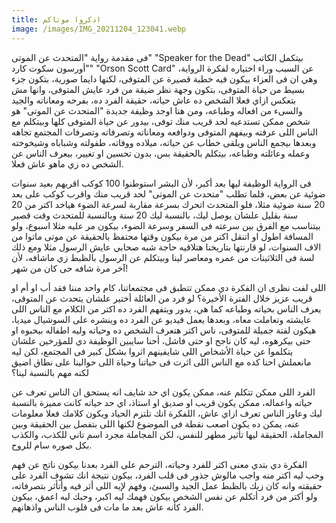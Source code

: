 ```yaml
---
title: اذكروا موتاكم
image: /images/IMG_20211204_123041.webp
---
```


فى مقدمة رواية "المتحدث عن الموتى" "Speaker for the Dead" بيتكمل الكاتب "أورسون سكوت كارد" "Orson Scott Card" عن السبب وراء اختياره لفكرة الرواية، وهي ان فى العزاء بيكون فيه خطبة قصيرة عن المتوفى، لكنها دايما صورية، بتكون جزء بسيط من حياة المتوفى، بتكون وجهة نظر ضيقة من فرد عايش المتوفى، وانها مش بتعكس ازاي فعلا الشخص ده عاش حياته، حقيقة الفرد ده، بفرحه ومعاناته والجيد والسىء من افعاله وطباعه، ومن هنا اوجد وظيفة جديدة "المتحدث عن الموتى" هو شخص ممكن تستدعيه لحد قريب منك توفى، بيدور عن حياة المتوفى كلها وبيتكلم مع الناس اللى عرفته وبيفهم المتوفى ودوافعه ومعاناته وتصرفاته وتصرفات المجتمع تجاهه وبعدها بيجمع الناس ويلقى خطاب عن حياته، ميلاده ووفاته، طفولته وشباباه وشيخوخته وعمله وعائلته وطباعه، بيتكلم بالحقيقة بس، بدون تحسين او تغيير، بيعرف الناس عن الشخص ده زي ماهو عاش فعلا.

فى الرواية الوظيفة ليها بعد أكبر، لأن البشر استوطنوا 100 كوكب اقربهم بعيد سنوات ضوئية عن بعض، فلما تطلب "متحدث عن الموتى" لحد قريب منك واقرب كوكب على بعد 20 سنة ضوئية مثلا، فلو المتحدث اتحرك بسرعة مقاربة لسرعة الضوء هياخد اكتر من 20 سنة بقليل علشان يوصل ليك، بالنسبة ليك 20 سنة وبالنسبة للمتحدث وقت قصير بيتناسب مع الفرق بين سرعته فى السفر وسرعة الضوء، بيكون مر عليه مثلا اسبوع، ولو المسافة اطول او اتنقل اكتر من مرة بيكون وقتها محتفظ بالحقيقة عن موتى ماتوا من الاف السنوات، لو قارنتها بتاريخنا هتلاقيه حاجة شبه صحابي عايش الرسول مثلا ومع ذلك لسة فى الثلاثينات من عمره ومعاصر لينا وبيتكلم عن الرسول بالظبط زي ماشافه، لأن آخر مرة شافه حى كان من شهر!

اللى لفت نظرى ان الفكرة دي ممكن تتطبق فى مجتمعاتنا، كام واحد مننا فقد أب او أم او قريب عزيز خلال الفترة الأخيرة؟ لو فرد من العائلة أختير علشان يتحدث عن المتوفى، يعرف الناس بحياته وطباعه كما هي، يدور ويتفهم الفرد ده اكتر من الكلام مع الناس اللى عايشته وتعاملت معاه، وبعدها يعمل فيديو عن الفرد ده وينشره على السوشيال ميديا، هيكون لفتة جميلة للمتوفى، ناس اكتر هتعرف الشخص ده وحياته وليه اطفاله بيحبوه او حتى بيكرهوه، ليه كان ناجح او حتى فاشل، أحنا سايبين الوظيفة دي للمؤرخين علشان يتكلموا عن حياة الأشخاص اللى شايفينهم اثروا بشكل كبير فى المجتمع، لكن ليه مانعملش احنا كده مع الناس اللى اثرت فى حياتنا وحياة اللى حوالينا على نطاق اضيق لكنه مهم بالنسبة لينا؟

الفرد اللى ممكن تتكلم عنه، ممكن يكون اي حد شايف انه يستحق ان الناس تعرف عن حياته واعماله، ممكن يكون قريب او صديق او استاذ، اي حد حياته كانت مميزة بالنسبة ليك وعاوز الناس تعرف ازاي عاش، اللفكرة انك تلتزم الحياد ويكون كلامك فعلا معلومات عنه، يمكن ده يكون اصعب نقطة فى الموضوع لكنها اللى بتفصل بين الحقيقة وبين المجاملة، الحقيقة ليها تأثير مطهر للنفس، لكن المجاملة مجرد اسم تاني للكذب، والكذب بكل صوره سام للروح.

الفكرة دي بتدي معنى اكتر للفرد وحياته، الترحم على الفرد بعدنا بيكون ناتج عن فهم وحب ليه اكتر منه واجب مالوش جذور فى قلب الفرد، بيكون نتيجة انك تشوف الفرد على حقيقته وانه كان زيك بالظبط عمل الجيد والسىئ، وفهم لإيه اللى أثر فيه وأتأثر بتصرفاته، ولو أكتر من فرد أتكلم عن نفس الشخص بيكون فهمك ليه اكبر، وحبك ليه اعمق، بيكون الفرد كأنه عاش بعد ما مات فى قلوب الناس واذهانهم.
